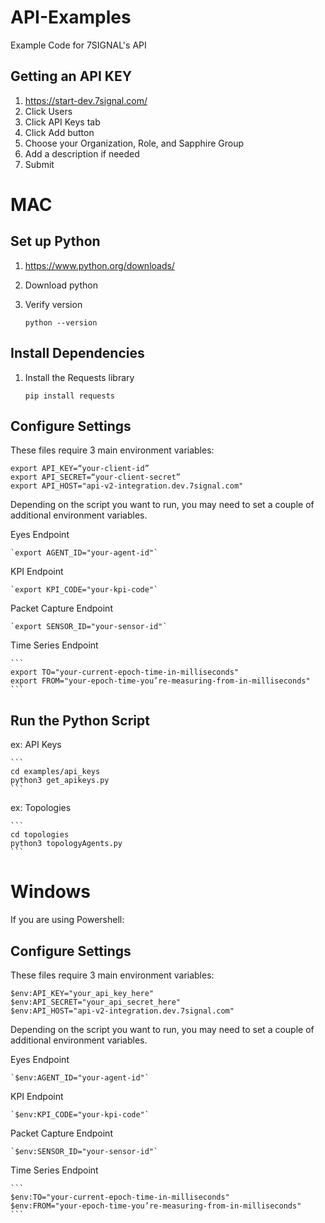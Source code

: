 # API-Examples
Example Code for 7SIGNAL's API

## Getting an API KEY
1. https://start-dev.7signal.com/
2. Click Users
3. Click API Keys tab 
4. Click Add button
5. Choose your Organization, Role, and Sapphire Group
6. Add a description if needed
7. Submit

# MAC
## Set up Python
1. https://www.python.org/downloads/
2. Download python 
3. Verify version
   
    `python --version`

## Install Dependencies
1. Install the Requests library
    
    `pip install requests`

## Configure Settings
These files require 3 main environment variables:

```
export API_KEY=“your-client-id”
export API_SECRET=“your-client-secret”
export API_HOST="api-v2-integration.dev.7signal.com"
```

Depending on the script you want to run, you may need to set a couple of additional environment variables.

Eyes Endpoint
    
    `export AGENT_ID="your-agent-id"`

KPI Endpoint
    
    `export KPI_CODE="your-kpi-code"`

Packet Capture Endpoint
    
    `export SENSOR_ID="your-sensor-id"`

Time Series Endpoint
    
    ```
    export TO="your-current-epoch-time-in-milliseconds"
    export FROM="your-epoch-time-you’re-measuring-from-in-milliseconds"
    ```

## Run the Python Script
ex: API Keys
    
    ```
    cd examples/api_keys
    python3 get_apikeys.py
    ```

ex: Topologies
    
    ```
    cd topologies
    python3 topologyAgents.py
    ```

# Windows
If you are using Powershell:
## Configure Settings
These files require 3 main environment variables:

```
$env:API_KEY="your_api_key_here"
$env:API_SECRET="your_api_secret_here"
$env:API_HOST="api-v2-integration.dev.7signal.com"
```

Depending on the script you want to run, you may need to set a couple of additional environment variables.


Eyes Endpoint
    
    `$env:AGENT_ID="your-agent-id"`

KPI Endpoint
    
    `$env:KPI_CODE="your-kpi-code"`

Packet Capture Endpoint
    
    `$env:SENSOR_ID="your-sensor-id"`

Time Series Endpoint

    ```
    $env:TO="your-current-epoch-time-in-milliseconds"
    $env:FROM="your-epoch-time-you’re-measuring-from-in-milliseconds"
    ```

